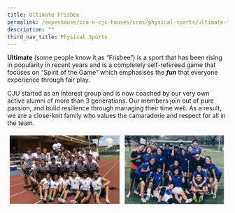 ```yaml
---
title: Ultimate Frisbee
permalink: /eopenhouse/cca-n-cjc-houses/ccas/physical-sports/ultimate-frisbee/
description: ""
third_nav_title: Physical Sports
---
```

**Ultimate** (some people know it as “Frisbee”) is a sport that has been rising in popularity in recent years and is a completely self-refereed game that focuses on “Spirit of the Game” which emphasises the **_fun_** that everyone experience through fair play.

  

CJU started as an interest group and is now coached by our very own active alumni of more than 3 generations. Our members join out of pure passion, and build resilience through managing their time well. As a result, we are a close-knit family who values the camaraderie and respect for all in the team.

![CJC ultimate frisbee](/images/cjc%20ultimate%20frisbee.JPG)